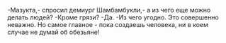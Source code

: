   -Мазукта,- спросил демиург Шамбамбукли,- а из чего еще можно делать людей?
-Кроме грязи?
-Да.
-Из чего угодно. Это совершенно неважно. Но самое главное - пока создаешь человека, ни в коем случае не думай об обезьяне!      